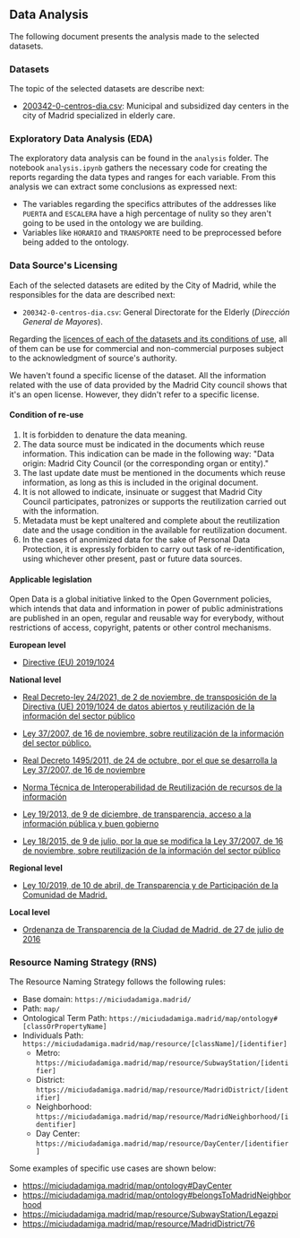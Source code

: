 ## Data Analysis
The following document presents the analysis made to the selected datasets.

### Datasets
The topic of the selected datasets are describe next:

* [200342-0-centros-dia.csv](https://datos.madrid.es/portal/site/egob/menuitem.c05c1f754a33a9fbe4b2e4b284f1a5a0/?vgnextoid=22bceca8a5a03410VgnVCM1000000b205a0aRCRD&vgnextchannel=374512b9ace9f310VgnVCM100000171f5a0aRCRD&vgnextfmt=default): Municipal and subsidized day centers in the city of Madrid specialized in elderly care.

### Exploratory Data Analysis (EDA)
The exploratory data analysis can be found in the `analysis` folder. The notebook `analysis.ipynb` gathers the necessary code for creating the reports regarding the data types and ranges for each variable. From this analysis we can extract some conclusions as expressed next:

* The variables regarding the specifics attributes of the addresses like `PUERTA` and `ESCALERA` have a high percentage of nulity so they aren't going to be used in the ontology we are building.
* Variables like `HORARIO` and `TRANSPORTE` need to be preprocessed before being added to the ontology.

### Data Source's Licensing
Each of the selected datasets are edited by the City of Madrid, while the responsibles for the data are described next:

* `200342-0-centros-dia.csv`: General Directorate for the Elderly (*Dirección General de Mayores*).

Regarding the [licences of each of the datasets and its conditions of use](https://datos.madrid.es/egob/catalogo/aviso-legal), all of them can be use for commercial and non-commercial purposes subject to the acknowledgment of source's authority.

We haven't found a specific license of the dataset. All the information related with the use of data provided by the Madrid City council shows that it's an open license. However, they didn't refer to a specific license.

#### Condition of re-use

1. It is forbidden to denature the data meaning.
2. The data source must be indicated in the documents which reuse information. This indication can be made in the following way: "Data origin: Madrid City Council (or the corresponding organ or entity)."
3. The last update date must be mentioned in the documents which reuse information, as long as this is included in the original document.
4. It is not allowed to indicate, insinuate or suggest that Madrid City Council participates, patronizes or supports the reutilization carried out with the information.
5. Metadata must be kept unaltered and complete about the reutilization date and the usage condition in the available for reutilization document. 
6. In the cases of anonimized data for the sake of Personal Data Protection, it is expressly forbiden to carry out task of re-identification, using whichever other present, past or future data sources.

#### Applicable legislation
Open Data is a global initiative linked to the Open Government policies, which intends that data and information in power of public administrations
 are published in an open, regular and reusable way for everybody, without restrictions of access, copyright, patents or other control mechanisms.

**European level**

- [Directive (EU) 2019/1024](https://eur-lex.europa.eu/legal-content/EN/TXT/?uri=CELEX%3A32019L1024)

**National level**

- [Real Decreto-ley 24/2021, de 2 de noviembre, de transposición de la Directiva (UE) 2019/1024 de datos abiertos y reutilización de la información del sector público](https://www.boe.es/diario_boe/txt.php?id=BOE-A-2021-17910)

- [Ley 37/2007, de 16 de noviembre, sobre reutilización de la información del sector público.](https://www.boe.es/buscar/act.php?id=BOE-A-2007-19814)

- [Real Decreto 1495/2011, de 24 de octubre, por el que se desarrolla la Ley 37/2007, de 16 de noviembre](https://www.boe.es/buscar/act.php?id=BOE-A-2011-17560)
- [Norma Técnica de Interoperabilidad de Reutilización de recursos de la información](https://www.boe.es/diario_boe/txt.php?id=BOE-A-2013-2380)
- [Ley 19/2013, de 9 de diciembre, de transparencia, acceso a la información pública y buen gobierno](https://www.boe.es/buscar/act.php?id=BOE-A-2013-12887)

- [Ley 18/2015, de 9 de julio, por la que se modifica la Ley 37/2007, de 16 de noviembre, sobre reutilización de la información del sector público](https://www.boe.es/buscar/doc.php?id=BOE-A-2015-7731)

**Regional level**

- [Ley 10/2019, de 10 de abril, de Transparencia y de Participación de la Comunidad de Madrid.](https://www.boe.es/buscar/act.php?id=BOE-A-2019-10102)

**Local level**

- [Ordenanza de Transparencia de la Ciudad de Madrid, de 27 de julio de 2016](https://sede.madrid.es/FrameWork/generacionPDF/ANM2016_108.pdf?idNormativa=3eabe8e52c796510VgnVCM1000001d4a900aRCRD&nombreFichero=ANM2016_108&cacheKey=163)

### Resource Naming Strategy (RNS)
The Resource Naming Strategy follows the following rules:

* Base domain: `https://miciudadamiga.madrid/`
* Path: `map/`
* Ontological Term Path: `https://miciudadamiga.madrid/map/ontology#[classOrPropertyName]`
* Individuals Path: `https://miciudadamiga.madrid/map/resource/[className]/[identifier]`
    * Metro: `https://miciudadamiga.madrid/map/resource/SubwayStation/[identifier]`
    * District: `https://miciudadamiga.madrid/map/resource/MadridDistrict/[identifier]`
    * Neighborhood: `https://miciudadamiga.madrid/map/resource/MadridNeighborhood/[identifier]`
    * Day Center: `https://miciudadamiga.madrid/map/resource/DayCenter/[identifier]`

Some examples of specific use cases are shown below:

* https://miciudadamiga.madrid/map/ontology#DayCenter
* https://miciudadamiga.madrid/map/ontology#belongsToMadridNeighborhood
* https://miciudadamiga.madrid/map/resource/SubwayStation/Legazpi
* https://miciudadamiga.madrid/map/resource/MadridDistrict/76